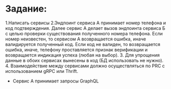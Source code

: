 # Задание:
1.Написать сервисы
2.Эндпоинт сервиса А принимает номер телефона и код подтверждения. Далее сервис А делает вызов эндпоинта сервиса Б с целью проверки существования полученного номера телефона. Если номер неизвестен, то сервисом А возвращается ошибка, иначе валидируется полученный код. Если код не валиден, то возвращается ошибка, иначе, телефону проставляется признак верификации и возвращается индикация успеха (любая на выбор).
3. Для упрощения данные в обоих сервисах вынесены в код (БД использовать не нужно).
4. Взаимодействие между сервисами должно осуществляться по PRC с использованием gRPC или Thrift.
* Сервис А принимает запросы GraphQL
